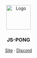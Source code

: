 
<div align="center">
    <img src="./resource/img/favicon.png" alt="Logo" width="80" height="80">
  <h3>JS-PONG</h3>
  <p>
    <a href="https://zougataga.github.io/js-pong/">Site</a> · <a href="https://discord.gg/ctp">Discord</a>
  </p>
</div>
